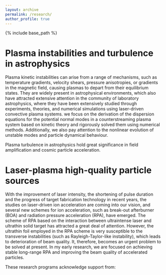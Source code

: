 ```yaml
---
layout: archive
permalink: /research/
author_profile: true
---
```


{% include base_path %}

Plasma instabilities and turbulence in astrophysics
===========
Plasma kinetic instabilities can arise from a range of mechanisms, such as temperature gradients, velocity shears, pressure anisotropies, or gradients in the magnetic field, causing plasmas to depart from their equilibrium states. They are widely present in astrophysical environments, which also have attracted extensive attention in the community of labo­ratory astrophysics, where they have been extensively studied through experiments, theories, and numerical simulations using laser-­driven convective plasma systems. we focus on the derivation of the dispersion equations for the potential normal modes in a counter­streaming plasma system based on kinetic theory and rigorously solved them using numerical methods. Additionally, we also pay attention to the nonlinear evolution of unstable modes and particle dynamical behaviour.

Plasma turbulence in astrophysics hold great significance in field amplification and cosmic particle acceleration.

Laser-plasma high-quality particle sources
==========
With the improvement of laser intensity, the shortening of pulse duration and the progress of target fabrication technology in recent years, the studies on laser-driven ion acceleration are coming into our vision, and several new schemes for ion acceleration, such as break-out afterburner (BOA) and radiation pressure acceleration (RPA), have emerged. The scheme of RPA based on the interaction between ultraintense laser and ultrathin solid target has attracted a great deal of attention. However, the ultrathin foil employed in the RPA scheme is very susceptible to the transverse instabilities (such as Rayleigh-Taylor-like instability), which leads to deterioration of beam quality. It, therefore, becomes an urgent problem to be solved at present.
In my early research, we are focused on achieving stable long-range RPA and improving the beam quality of accelerated particles.

These research programs acknowledge support from:
